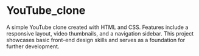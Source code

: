 # YouTube_clone
A simple YouTube clone created with HTML and CSS. Features include a responsive layout, video thumbnails, and a navigation sidebar. This project showcases basic front-end design skills and serves as a foundation for further development.
